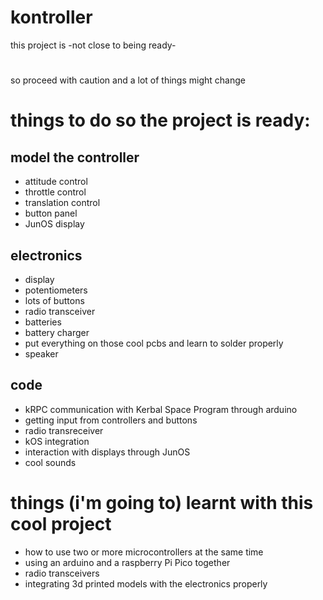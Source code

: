 # kontroller
 
this project is -not close to being ready- 
#
so proceed with caution and a lot of things might change

# things to do so the project is ready:

## model the controller
- attitude control
- throttle control
- translation control
- button panel
- JunOS display
## electronics
- display
- potentiometers
- lots of buttons
- radio transceiver
- batteries
- battery charger
- put everything on those cool pcbs and learn to solder properly
- speaker
## code
- kRPC communication with Kerbal Space Program through arduino
- getting input from controllers and buttons
- radio transreceiver
- kOS integration
- interaction with displays through JunOS
- cool sounds

# things (i'm going to) learnt with this cool project
- how to use two or more microcontrollers at the same time
- using an arduino and a raspberry Pi Pico together
- radio transceivers
- integrating 3d printed models with the electronics properly